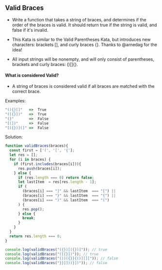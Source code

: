 ## Valid Braces

- Write a function that takes a string of braces, and determines if the order of the braces is valid. It should return true if the string is valid, and false if it's invalid.

- This Kata is similar to the Valid Parentheses Kata, but introduces new characters: brackets [], and curly braces {}. Thanks to @arnedag for the idea!

- All input strings will be nonempty, and will only consist of parentheses, brackets and curly braces: ()[]{}.

#### What is considered Valid?
- A string of braces is considered valid if all braces are matched with the correct brace.

Examples: 
```js
"(){}[]"   =>  True
"([{}])"   =>  True
"(}"       =>  False
"[(])"     =>  False
"[({})](]" =>  False
```
Solution:
```js
function validBraces(braces){
  const first = ['(', '[', '{']; 
  let res = [];
  for (i in braces) {
    if (first.includes(braces[i])){  
      res.push(braces[i]);
    } else {
      if (res.length === 0) return false;
      let lastItem  = res[res.length - 1];
      if (
        (braces[i] === "]" && lastItem  === "[") ||
        (braces[i] === "}" && lastItem  === "{") ||
        (braces[i] === ")" && lastItem  === "(")
      ) {
        res.pop();
      } else {
        break;
      }
    }
  }
  return res.length === 0;
}

console.log(validBraces("({})[({})]")); // true
console.log(validBraces("([{}])")); // true
console.log(validBraces("())({}}{()][][")); // false
console.log(validBraces("}}]]))}])")); // false
```